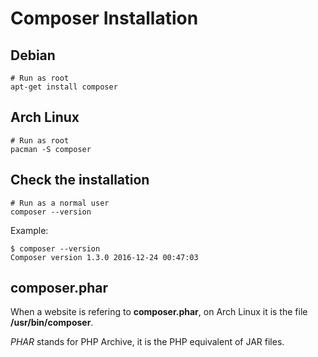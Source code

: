# Composer Installation

## Debian

```shell
# Run as root
apt-get install composer
```

## Arch Linux

```shell
# Run as root
pacman -S composer
```
## Check the installation

```shell
# Run as a normal user
composer --version
```

Example:

```
$ composer --version
Composer version 1.3.0 2016-12-24 00:47:03
```

## composer.phar

When a website is refering to **composer.phar**, on Arch Linux it
is the file **/usr/bin/composer**.

_PHAR_ stands for PHP Archive, it is the PHP equivalent of JAR files.

